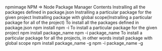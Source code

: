 npmimage
NPM => Node Package Manager
Contents
Instralling all the packages defined in package.json
Instralling a particular package for the given project
Instralling package with global scope(Instralling a particular package for all of the project)
To install all the packages defined in package.json
    npm install
    npm -i
To install a particular package for the given project
    npm install package_name
    npm -i package_name
To install a particular package for all the projects, in other words install package with global scope
    npm install package_name -g
    npm -i package_name -g

